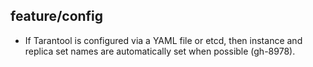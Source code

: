 ## feature/config

* If Tarantool is configured via a YAML file or etcd, then instance and replica
  set names are automatically set when possible (gh-8978).
